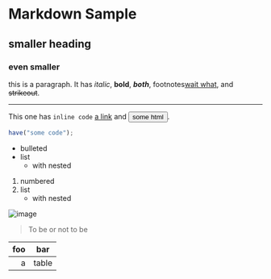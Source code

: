 # Markdown Sample

## smaller heading

### even smaller

this is a paragraph.  It has *italic*, **bold**, ***both***, footnotes[wait what][1], and ~~strikeout~~.

[1]: whoaaaa

---

This one has `inline code` [a link](http://example.com) and <button>some html</button>.

```javascript
have("some code");
```

* bulleted
* list
    * with nested

1. numbered
1. list
    * with nested

![image](http://i.imgur.com/v8IVDka.jpg)

> To be or not to be

| foo |  bar  |
|----:|:-----:|
|  a  | table |
